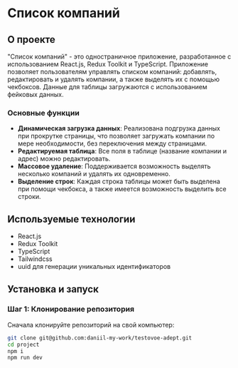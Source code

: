 # Список компаний

## О проекте

"Список компаний" - это одностраничное приложение, разработанное с использованием React.js, Redux Toolkit и TypeScript. Приложение позволяет пользователям управлять списком компаний: добавлять, редактировать и удалять компании, а также выделять их с помощью чекбоксов. Данные для таблицы загружаются с использованием фейковых данных.

### Основные функции

- **Динамическая загрузка данных**: Реализована подгрузка данных при прокрутке страницы, что позволяет загружать компании по мере необходимости, без переключения между страницами.
- **Редактируемая таблица**: Все поля в таблице (название компании и адрес) можно редактировать.
- **Массовое удаление**: Поддерживается возможность выделять несколько компаний и удалять их одновременно.
- **Выделение строк**: Каждая строка таблицы может быть выделена при помощи чекбокса, а также имеется возможность выделить все строки.

## Используемые технологии

- React.js
- Redux Toolkit
- TypeScript
- Tailwindcss
- uuid для генерации уникальных идентификаторов

## Установка и запуск

### Шаг 1: Клонирование репозитория

Сначала клонируйте репозиторий на свой компьютер:

```bash
git clone git@github.com:daniil-my-work/testovoe-adept.git
cd project
npm i
npm run dev
